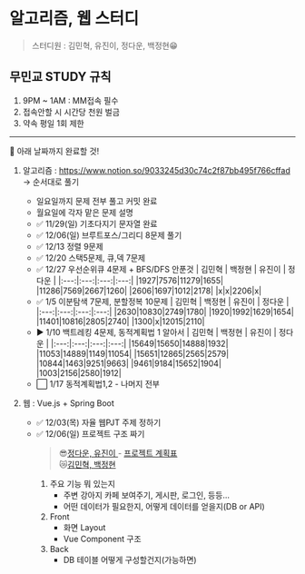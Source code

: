 # 알고리즘, 웹 스터디

> 스터디원 : 김민혁, 유진이, 정다운, 백정현😁

## 무민교 STUDY 규칙

1. 9PM ~ 1AM : MM접속 필수
2. 접속안할 시 시간당 천원 벌금
3. 약속 평일 1회 제한

---

📆 아래 날짜까지 완료할 것!

1. 알고리즘 : https://www.notion.so/9033245d30c74c2f87bb495f766cffad  
   -> 순서대로 풀기

   - 일요일까지 문제 전부 풀고 커밋 완료
   - 월요일에 각자 맡은 문제 설명

   * ✅ 11/29(일) 기초다지기 문자열 완료
   * ✅ 12/06(일) 브루트포스/그리디 8문제 풀기
   * ✅ 12/13 정렬 9문제
   * ✅ 12/20 스택5문제, 큐,덱 7문제
   * ✅ 12/27 우선순위큐 4문제 + BFS/DFS 안푼것
     | 김민혁 | 백정현 | 유진이 | 정다운 |
     |:---:|:---:|:---:|:---:|
     |1927|7576|11279|1655|
     |11286|7569|2667|1260|
     |2606|1697|1012|2178|
     |x|x|2206|x|
   * ✅ 1/5 이분탐색 7문제, 분할정복 10문제
     | 김민혁 | 백정현 | 유진이 | 정다운 |
     |:---:|:---:|:---:|:---:|
     |2630|10830|2749|1780|
     |1920|1992|1629|1654|
     |11401|10816|2805|2740|
     |1300|x|12015|2110|
   * ▶ 1/10 백트레킹 4문제, 동적계획법 1 알아서
     | 김민혁 | 백정현 | 유진이 | 정다운 |
     |:---:|:---:|:---:|:---:|
     |15649|15650|14888|1932|
     |11053|14889|1149|11054|
     |15651|12865|2565|2579|
     |10844|1463|9251|9663|
     |9461|9184|15652|1904|
     |1003|2156|2580|1912|
   * ⬜ 1/17 동적계획법1,2 - 나머지 전부

2. 웹 : Vue.js + Spring Boot
   - ✅ 12/03(목) 자율 웹PJT 주제 정하기
   - ✅ 12/06(일) 프로젝트 구조 짜기
     > 😎[정다운, 유진이 ](https://www.notion.so/12-PJT-5f43e5279db347298737320de14e2096) - [프로젝트 계획표](https://www.notion.so/12-PJT-1ad4058a3836418c9efaac48c5fba17f)  
     > 😿[김민혁, 백정현 ](https://www.notion.so/3cec21ede80a4e8e934784d92ad8a0e6)
     1. 주요 기능 뭐 있는지
        - 주변 강아지 카페 보여주기, 게시판, 로그인, 등등...
        - 어떤 데이터가 필요한지, 어떻게 데이터를 얻을지(DB or API)
     2. Front
        - 화면 Layout
        - Vue Component 구조
     3. Back
        - DB 테이블 어떻게 구성할건지(가능하면)
